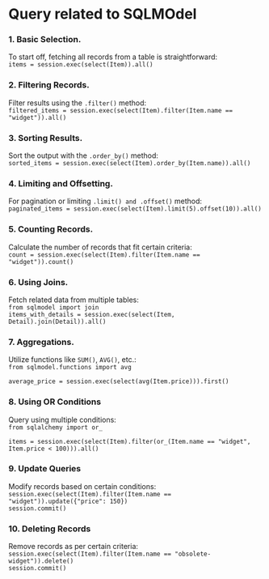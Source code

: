 # Query related to SQLMOdel  

### 1. Basic Selection.  
To start off, fetching all records from a table is straightforward:  
``items = session.exec(select(Item)).all()``

### 2. Filtering Records.  
Filter results using the ``.filter()`` method:  
``filtered_items = session.exec(select(Item).filter(Item.name == "widget")).all()``

### 3. Sorting Results.  
Sort the output with the ``.order_by()`` method:  
``sorted_items = session.exec(select(Item).order_by(Item.name)).all()``

### 4. Limiting and Offsetting.  
For pagination or limiting ``.limit() and .offset()`` method:  
``paginated_items = session.exec(select(Item).limit(5).offset(10)).all()``

### 5. Counting Records.  
Calculate the number of records that fit certain criteria:  
``count = session.exec(select(Item).filter(Item.name == "widget")).count()``

### 6. Using Joins.  
Fetch related data from multiple tables:  
``from sqlmodel import join``  
``items_with_details = session.exec(select(Item, Detail).join(Detail)).all()``  

### 7. Aggregations.  
Utilize functions like ``SUM()``, ``AVG()``, etc.:  
``from sqlmodel.functions import avg``  

``average_price = session.exec(select(avg(Item.price))).first()``  

### 8. Using OR Conditions  
Query using multiple conditions:  
``from sqlalchemy import or_``  

``items = session.exec(select(Item).filter(or_(Item.name == "widget", Item.price < 100))).all()``  

### 9. Update Queries  
Modify records based on certain conditions:  
``session.exec(select(Item).filter(Item.name == "widget")).update({"price": 150})``  
``session.commit()``  

### 10. Deleting Records  
Remove records as per certain criteria:  
``session.exec(select(Item).filter(Item.name == "obsolete-widget")).delete()``  
``session.commit()``  
